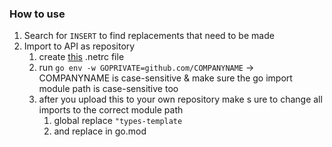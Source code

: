 ### How to use
1. Search for `INSERT` to find replacements that need to be made
2. Import to API as repository
   1. create [this](https://www.digitalocean.com/community/tutorials/how-to-use-a-private-go-module-in-your-own-project#providing-private-module-credentials-for-https) .netrc file
   2. run `go env -w GOPRIVATE=github.com/COMPANYNAME` -> COMPANYNAME is case-sensitive & make sure the go import module path is case-sensitive too
   3. after you upload this to your own repository make s ure to change all imports to the correct module path
      1. global replace `"types-template`
      2. and replace in go.mod